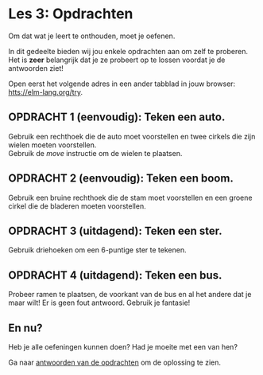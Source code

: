 # Les 3: Opdrachten

Om dat wat je leert te onthouden, moet je oefenen.

In dit gedeelte bieden wij jou enkele opdrachten aan om zelf te proberen. Het is **zeer** belangrijk dat je ze probeert op te lossen voordat je de antwoorden ziet!

Open eerst het volgende adres in een ander tabblad in jouw browser:
<a href='https://elm-lang.org/try' target='_blank'>htts://elm-lang.org/try</a>.   

## OPDRACHT 1 (eenvoudig): Teken een auto.

Gebruik een rechthoek die de auto moet voorstellen
en twee cirkels die zijn wielen moeten voorstellen.  
Gebruik de *move* instructie om de wielen te plaatsen.

## OPDRACHT 2 (eenvoudig): Teken een boom.

Gebruik een bruine rechthoek die de stam moet voorstellen 
en een groene cirkel die de bladeren moeten voorstellen.

## OPDRACHT 3 (uitdagend): Teken een ster.

Gebruik driehoeken om een 6-puntige ster te tekenen.

## OPDRACHT 4 (uitdagend): Teken een bus.

Probeer ramen te plaatsen, de voorkant van de bus
en al het andere dat je maar wilt! Er is geen
fout antwoord. Gebruik je fantasie!

## En nu?

Heb je alle oefeningen kunnen doen? Had je moeite met een van hen?

Ga naar [antwoorden van de opdrachten](/les_3_antwoorden.html)
om de oplossing te zien.
